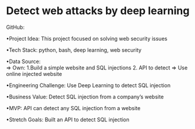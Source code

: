 # Detect web attacks by deep learning
GitHub:

•Project Idea: This project focused on solving web security issues

•Tech Stack: python, bash, deep learning, web security

•Data Source:  
	=> Own: 1.Build a simple website and SQL injections 2. API to detect
	=> Use online injected website

•Engineering Challenge: Use Deep Learning to detect SQL injection

•Business Value: Detect SQL injection from a company’s website

•MVP: API can detect any SQL injection from a website

•Stretch Goals: Built an API to detect SQL injection
